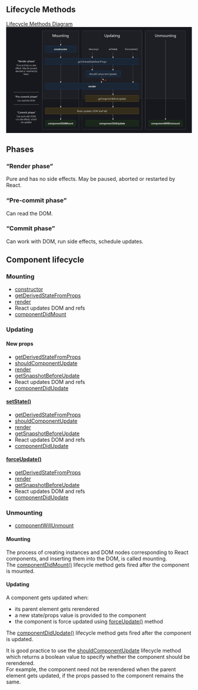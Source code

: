 ## Lifecycle Methods
<a href="https://projects.wojtekmaj.pl/react-lifecycle-methods-diagram/">Lifecycle Methods Diagram</a>
<img src="images/lifecycle-methods.jpg" alt="Lifecycle Methods diagram">
<main class="DiagramWithLegend"><h2 class="hidden">Phases</h2><div class="Phases"><div class="Phase" style="grid-area: 3 / 1 / span 12 / auto;"><h3>“Render phase”</h3><p>Pure and has no side effects. May be paused, aborted or restarted by React.</p></div><div class="Phase" style="grid-area: 15 / 1 / span 3 / auto;"><h3>“Pre-commit phase”</h3><p>Can read the DOM.</p></div><div class="Phase" style="grid-area: 18 / 1 / span 6 / auto;"><h3>“Commit phase”</h3><p>Can work with DOM, run side effects, schedule updates.</p></div></div><h2 class="hidden">Component lifecycle</h2><section class="Section Section--advanced" style="grid-area: 1 / 2 / span 23 / span 1;"></section><div class="Section__highlight Section__highlight--advanced" style="grid-area: 16 / 2 / span 8 / span 1;"></div><h3 class="Section__title" style="grid-area: 1 / 2 / auto / span 1;">Mounting</h3><ul class="Methods"><li class="Method Method--hasLink Method--main render" style="grid-area: 3 / 2 / span 2 / span 1;"><a href="//reactjs.org/docs/react-component.html#constructor" target="_blank" rel="noopener noreferrer" title="Read docs for constructor (opens in a new tab)" dir="ltr">constructor</a></li><li class="Method Method--hasLink render" style="grid-area: 6 / 2 / span 2 / span 4;"><a href="//reactjs.org/docs/react-component.html#static-getderivedstatefromprops" target="_blank" rel="noopener noreferrer" title="Read docs for getDerivedStateFromProps (opens in a new tab)" dir="ltr">get­Derived­State­From­Props</a></li><li class="Method Method--hasLink Method--main render" style="grid-area: 12 / 2 / span 2 / span 4;"><a href="//reactjs.org/docs/react-component.html#render" target="_blank" rel="noopener noreferrer" title="Read docs for render (opens in a new tab)" dir="ltr">render</a></li><li class="Method Method--secondary pre-commit" style="grid-area: 18 / 2 / span 2 / span 4;"><span dir="ltr">­React updates ­D­O­M and refs</span></li><li class="Method Method--hasLink Method--main commit" style="grid-area: 21 / 2 / span 2 / span 1;"><a href="//reactjs.org/docs/react-component.html#componentdidmount" target="_blank" rel="noopener noreferrer" title="Read docs for componentDidMount (opens in a new tab)" dir="ltr">component­Did­Mount</a></li></ul><div class="Arrow" style="grid-area: 2 / 2 / 3 / span 1;"></div><div class="Arrow" style="grid-area: 5 / 2 / 6 / span 1;"></div><div class="Arrow" style="grid-area: 8 / 2 / 12 / span 1;"></div><div class="Arrow" style="grid-area: 14 / 2 / 18 / span 1;"></div><div class="Arrow Arrow--solid" style="grid-area: 20 / 2 / 21 / span 1;"></div><section class="Section Section--advanced" style="grid-area: 1 / 3 / span 23 / span 3;"></section><div class="Section__highlight Section__highlight--advanced" style="grid-area: 16 / 3 / span 8 / span 3;"></div><h3 class="Section__title" style="grid-area: 1 / 3 / auto / span 3;">Updating</h3><div class="Initiator Initiator--secondary" data-column="3" style="grid-area: 3 / 3 / span 2 / auto;"><h4><span dir="ltr">­New props</span></h4></div><ul class="Methods"><li class="Method Method--hasLink render" style="grid-area: 6 / 2 / span 2 / span 4;"><a href="//reactjs.org/docs/react-component.html#static-getderivedstatefromprops" target="_blank" rel="noopener noreferrer" title="Read docs for getDerivedStateFromProps (opens in a new tab)" dir="ltr">get­Derived­State­From­Props</a></li><li class="Method Method--hasLink Method--endsInMiddle render" style="grid-area: 9 / 3 / span 2 / span 2;"><a href="//reactjs.org/docs/react-component.html#shouldcomponentupdate" target="_blank" rel="noopener noreferrer" title="Read docs for shouldComponentUpdate (opens in a new tab)" dir="ltr">should­Component­Update</a></li><li class="Method Method--hasLink Method--main render" style="grid-area: 12 / 2 / span 2 / span 4;"><a href="//reactjs.org/docs/react-component.html#render" target="_blank" rel="noopener noreferrer" title="Read docs for render (opens in a new tab)" dir="ltr">render</a></li><li class="Method Method--hasLink pre-commit" style="grid-area: 15 / 3 / span 2 / span 3;"><a href="//reactjs.org/docs/react-component.html#getsnapshotbeforeupdate" target="_blank" rel="noopener noreferrer" title="Read docs for getSnapshotBeforeUpdate (opens in a new tab)" dir="ltr">get­Snapshot­Before­Update</a></li><li class="Method Method--secondary pre-commit" style="grid-area: 18 / 2 / span 2 / span 4;"><span dir="ltr">­React updates ­D­O­M and refs</span></li><li class="Method Method--hasLink Method--main commit" style="grid-area: 21 / 3 / span 2 / span 3;"><a href="//reactjs.org/docs/react-component.html#componentdidupdate" target="_blank" rel="noopener noreferrer" title="Read docs for componentDidUpdate (opens in a new tab)" dir="ltr">component­Did­Update</a></li></ul><div class="Arrow" style="grid-area: 5 / 3 / 6 / span 1;"></div><div class="Arrow" style="grid-area: 8 / 3 / 9 / span 1;"></div><div class="Arrow Arrow--withAlt" style="grid-area: 11 / 3 / 12 / span 2;"><div class="Arrow" style="grid-area: 11 / 3 / 12 / span 1;"></div></div><div class="Arrow Arrow--solid" style="grid-area: 17 / 4 / 18 / span 1;"></div><div class="Arrow Arrow--solid" style="grid-area: 20 / 4 / 21 / span 1;"></div><div class="Initiator Initiator--hasLink" data-column="4" style="grid-area: 3 / 4 / span 2 / auto;"><h4><a href="//reactjs.org/docs/react-component.html#setstate" target="_blank" rel="noopener noreferrer" title="Read docs for setState() (opens in a new tab)" dir="ltr">set­State()</a></h4></div><ul class="Methods"><li class="Method Method--hasLink render" style="grid-area: 6 / 2 / span 2 / span 4;"><a href="//reactjs.org/docs/react-component.html#static-getderivedstatefromprops" target="_blank" rel="noopener noreferrer" title="Read docs for getDerivedStateFromProps (opens in a new tab)" dir="ltr">get­Derived­State­From­Props</a></li><li class="Method Method--hasLink Method--endsInMiddle render" style="grid-area: 9 / 3 / span 2 / span 2;"><a href="//reactjs.org/docs/react-component.html#shouldcomponentupdate" target="_blank" rel="noopener noreferrer" title="Read docs for shouldComponentUpdate (opens in a new tab)" dir="ltr">should­Component­Update</a></li><li class="Method Method--hasLink Method--main render" style="grid-area: 12 / 2 / span 2 / span 4;"><a href="//reactjs.org/docs/react-component.html#render" target="_blank" rel="noopener noreferrer" title="Read docs for render (opens in a new tab)" dir="ltr">render</a></li><li class="Method Method--hasLink pre-commit" style="grid-area: 15 / 3 / span 2 / span 3;"><a href="//reactjs.org/docs/react-component.html#getsnapshotbeforeupdate" target="_blank" rel="noopener noreferrer" title="Read docs for getSnapshotBeforeUpdate (opens in a new tab)" dir="ltr">get­Snapshot­Before­Update</a></li><li class="Method Method--secondary pre-commit" style="grid-area: 18 / 2 / span 2 / span 4;"><span dir="ltr">­React updates ­D­O­M and refs</span></li><li class="Method Method--hasLink Method--main commit" style="grid-area: 21 / 3 / span 2 / span 3;"><a href="//reactjs.org/docs/react-component.html#componentdidupdate" target="_blank" rel="noopener noreferrer" title="Read docs for componentDidUpdate (opens in a new tab)" dir="ltr">component­Did­Update</a></li></ul><div class="Arrow" style="grid-area: 5 / 4 / 6 / span 1;"></div><div class="Arrow" style="grid-area: 8 / 4 / 9 / span 1;"></div><div class="Arrow" style="grid-area: 14 / 4 / 15 / span 1;"></div><div class="Initiator Initiator--hasLink" data-column="5" style="grid-area: 3 / 5 / span 2 / auto;"><h4><a href="//reactjs.org/docs/react-component.html#forceupdate" target="_blank" rel="noopener noreferrer" title="Read docs for forceUpdate() (opens in a new tab)" dir="ltr">force­Update()</a></h4></div><ul class="Methods"><li class="Method Method--hasLink render" style="grid-area: 6 / 2 / span 2 / span 4;"><a href="//reactjs.org/docs/react-component.html#static-getderivedstatefromprops" target="_blank" rel="noopener noreferrer" title="Read docs for getDerivedStateFromProps (opens in a new tab)" dir="ltr">get­Derived­State­From­Props</a></li><li class="Method Method--hasLink Method--main render" style="grid-area: 12 / 2 / span 2 / span 4;"><a href="//reactjs.org/docs/react-component.html#render" target="_blank" rel="noopener noreferrer" title="Read docs for render (opens in a new tab)" dir="ltr">render</a></li><li class="Method Method--hasLink pre-commit" style="grid-area: 15 / 3 / span 2 / span 3;"><a href="//reactjs.org/docs/react-component.html#getsnapshotbeforeupdate" target="_blank" rel="noopener noreferrer" title="Read docs for getSnapshotBeforeUpdate (opens in a new tab)" dir="ltr">get­Snapshot­Before­Update</a></li><li class="Method Method--secondary pre-commit" style="grid-area: 18 / 2 / span 2 / span 4;"><span dir="ltr">­React updates ­D­O­M and refs</span></li><li class="Method Method--hasLink Method--main commit" style="grid-area: 21 / 3 / span 2 / span 3;"><a href="//reactjs.org/docs/react-component.html#componentdidupdate" target="_blank" rel="noopener noreferrer" title="Read docs for componentDidUpdate (opens in a new tab)" dir="ltr">component­Did­Update</a></li></ul><div class="Arrow" style="grid-area: 5 / 5 / 6 / span 1;"></div><div class="Arrow" style="grid-area: 8 / 5 / 12 / span 1;"></div><section class="Section Section--advanced" style="grid-area: 1 / 6 / span 23 / span 1;"></section><div class="Section__highlight Section__highlight--advanced" style="grid-area: 16 / 6 / span 8 / span 1;"></div><h3 class="Section__title" style="grid-area: 1 / 6 / auto / span 1;">Unmounting</h3><ul class="Methods"><li class="Method Method--hasLink Method--main commit" style="grid-area: 21 / 6 / span 2 / span 1;"><a href="//reactjs.org/docs/react-component.html#componentwillunmount" target="_blank" rel="noopener noreferrer" title="Read docs for componentWillUnmount (opens in a new tab)" dir="ltr">component­Will­Unmount</a></li></ul><div class="Arrow" style="grid-area: 2 / 6 / 21 / span 1;"></div></main>

#### Mounting
The process of creating instances and DOM nodes corresponding to React components, and inserting them into the DOM, is called mounting.<br>
The <a href="https://reactjs.org/docs/react-component.html#componentdidmount">componentDidMount()</a> lifecycle method gets fired after the component is mounted.


#### Updating
A component gets updated when:
* its parent element gets rerendered
* a new state/props value is provided to the component
* the component is force updated using <a href="https://reactjs.org/docs/react-component.html#forceupdate">forceUpdate()</a> method

The <a href="https://reactjs.org/docs/react-component.html#componentdidupdate">componentDidUpdate()</a> lifecycle method gets fired after the component is updated.<br>

It is good practice to use the <a href="https://reactjs.org/docs/react-component.html#shouldcomponentupdate">shouldComponentUpdate</a> lifecycle method which returns a boolean value to specify whether the component should be rerendered.<br>
For example, the component need not be rerendered when the parent element gets updated, if the props passed to the component remains the same.